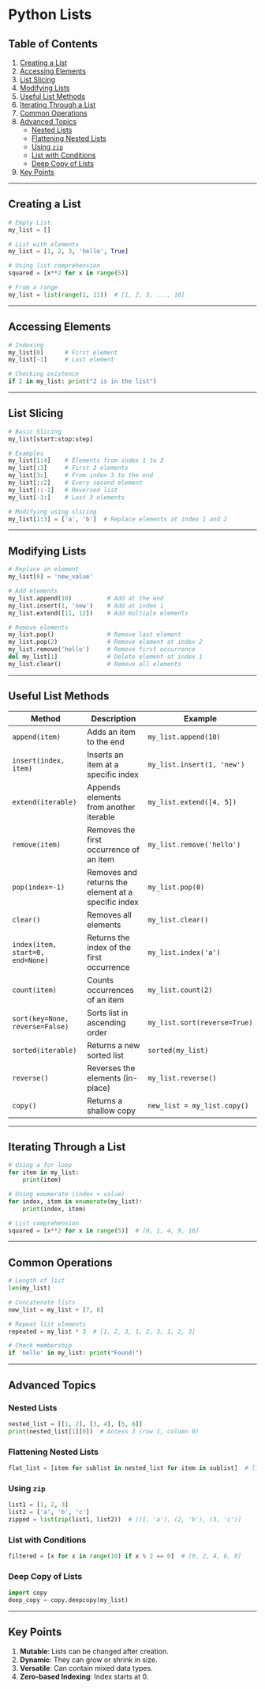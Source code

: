 # Python Lists

## **Table of Contents**
1. [Creating a List](#creating-a-list)
2. [Accessing Elements](#accessing-elements)
3. [List Slicing](#list-slicing)
4. [Modifying Lists](#modifying-lists)
5. [Useful List Methods](#useful-list-methods)
6. [Iterating Through a List](#iterating-through-a-list)
7. [Common Operations](#common-operations)
8. [Advanced Topics](#advanced-topics)
   - [Nested Lists](#nested-lists)
   - [Flattening Nested Lists](#flattening-nested-lists)
   - [Using `zip`](#using-zip)
   - [List with Conditions](#list-with-conditions)
   - [Deep Copy of Lists](#deep-copy-of-lists)
9. [Key Points](#key-points)

---

## Creating a List
```python
# Empty List
my_list = []

# List with elements
my_list = [1, 2, 3, 'hello', True]

# Using list comprehension
squared = [x**2 for x in range(5)]

# From a range
my_list = list(range(1, 11))  # [1, 2, 3, ..., 10]
```

---

## Accessing Elements
```python
# Indexing
my_list[0]      # First element
my_list[-1]     # Last element

# Checking existence
if 2 in my_list: print("2 is in the list")
```

---

## List Slicing
```python
# Basic Slicing
my_list[start:stop:step]

# Examples
my_list[1:4]    # Elements from index 1 to 3
my_list[:3]     # First 3 elements
my_list[3:]     # From index 3 to the end
my_list[::2]    # Every second element
my_list[::-1]   # Reversed list
my_list[-3:]    # Last 3 elements

# Modifying using slicing
my_list[1:3] = ['a', 'b']  # Replace elements at index 1 and 2
```

---

## Modifying Lists
```python
# Replace an element
my_list[0] = 'new_value'

# Add elements
my_list.append(10)          # Add at the end
my_list.insert(1, 'new')    # Add at index 1
my_list.extend([11, 12])    # Add multiple elements

# Remove elements
my_list.pop()               # Remove last element
my_list.pop(2)              # Remove element at index 2
my_list.remove('hello')     # Remove first occurrence
del my_list[1]              # Delete element at index 1
my_list.clear()             # Remove all elements
```

---

## Useful List Methods
| **Method**                      | **Description**                                             | **Example**                                  |
|---------------------------------|------------------------------------------------------------|----------------------------------------------|
| `append(item)`                  | Adds an item to the end                                     | `my_list.append(10)`                         |
| `insert(index, item)`           | Inserts an item at a specific index                        | `my_list.insert(1, 'new')`                   |
| `extend(iterable)`              | Appends elements from another iterable                     | `my_list.extend([4, 5])`                     |
| `remove(item)`                  | Removes the first occurrence of an item                    | `my_list.remove('hello')`                    |
| `pop(index=-1)`                 | Removes and returns the element at a specific index        | `my_list.pop(0)`                             |
| `clear()`                       | Removes all elements                                       | `my_list.clear()`                            |
| `index(item, start=0, end=None)`| Returns the index of the first occurrence                  | `my_list.index('a')`                         |
| `count(item)`                   | Counts occurrences of an item                              | `my_list.count(2)`                           |
| `sort(key=None, reverse=False)` | Sorts list in ascending order                              | `my_list.sort(reverse=True)`                 |
| `sorted(iterable)`              | Returns a new sorted list                                  | `sorted(my_list)`                            |
| `reverse()`                     | Reverses the elements (in-place)                           | `my_list.reverse()`                          |
| `copy()`                        | Returns a shallow copy                                     | `new_list = my_list.copy()`                  |

---

## Iterating Through a List
```python
# Using a for loop
for item in my_list:
    print(item)

# Using enumerate (index + value)
for index, item in enumerate(my_list):
    print(index, item)

# List comprehension
squared = [x**2 for x in range(5)]  # [0, 1, 4, 9, 16]
```

---

## Common Operations
```python
# Length of list
len(my_list)

# Concatenate lists
new_list = my_list + [7, 8]

# Repeat list elements
repeated = my_list * 3  # [1, 2, 3, 1, 2, 3, 1, 2, 3]

# Check membership
if 'hello' in my_list: print("Found!")
```

---

## Advanced Topics

### Nested Lists
```python
nested_list = [[1, 2], [3, 4], [5, 6]]
print(nested_list[1][0])  # Access 3 (row 1, column 0)
```

### Flattening Nested Lists
```python
flat_list = [item for sublist in nested_list for item in sublist]  # [1, 2, 3, 4, 5, 6]
```

### Using `zip`
```python
list1 = [1, 2, 3]
list2 = ['a', 'b', 'c']
zipped = list(zip(list1, list2))  # [(1, 'a'), (2, 'b'), (3, 'c')]
```

### List with Conditions
```python
filtered = [x for x in range(10) if x % 2 == 0]  # [0, 2, 4, 6, 8]
```

### Deep Copy of Lists
```python
import copy
deep_copy = copy.deepcopy(my_list)
```

---

## Key Points
1. **Mutable**: Lists can be changed after creation.
2. **Dynamic**: They can grow or shrink in size.
3. **Versatile**: Can contain mixed data types.
4. **Zero-based Indexing**: Index starts at 0.

